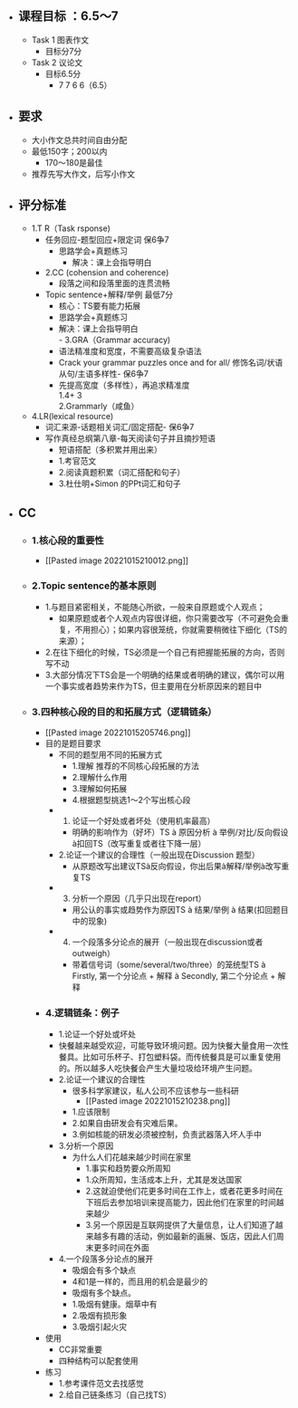 - ## 课程目标 ：6.5～7
	- Task  1  图表作文 
		- 目标分7分                                                                              
	- Task   2  议论文         
		- 目标6.5分     
			- 7 7 6 6（6.5）  
- ## 要求
	- 大小作文总共时间自由分配
	- 最低150字；200以内
		- 170～180是最佳
	- 推荐先写大作文，后写小作文
- ## 评分标准  
	 - 1.T R（Task rsponse)     
		 - 任务回应-题型回应+限定词  保6争7 
			 - 思路学会+真题练习                                                                          
				 - 解决：课上会指导明白                                                                         
       - 2.CC (cohension and coherence)                                                     
	      - 段落之间和段落里面的连贯流畅                                                                     
		- Topic sentence+解释/举例 最低7分                                                          
			- 核心：TS要有能力拓展                                                                        
			-  思路学会+真题练习                                                                          
			- 解决：课上会指导明白                                                                         
      - 3.GRA（Grammar accuracy)              
	      - 语法精准度和宽度，不需要高级复杂语法         
	      - Crack your grammar puzzles once and for all/ 修饰名词/状语从句/主语多样性-   保6争7          
	      - 先提高宽度（多样性），再追求精准度                                                                  
		       1.4+ 3                                                                             
		       2.Grammarly（咸鱼）                                                                    
	- 4.LR(lexical resource)        
		- 词汇来源-话题相关词汇/固定搭配-  保6争7                           
		- 写作真经总纲第八章-每天阅读句子并且摘抄短语                                                             
			- 短语搭配（多积累并用出来）                                                                      
			- 1.考官范文                                                                             
			- 2.阅读真题积累（词汇搭配和句子）                                                                  
			- 3.杜仕明+Simon 的PPt词汇和句子                                                              
- ## CC    
	 - ### 1.核心段的重要性        
		 - [[Pasted image 20221015210012.png]]
	 - ### 2.Topic sentence的基本原则     
		 - 1.与题目紧密相关，不能随心所欲，一般来自原题或个人观点；                                                      
			 - 如果原题或者个人观点内容很详细，你只需要改写（不可避免会重复，不用担心）；如果内容很笼统，你就需要稍微往下细化（TS的来源）；      
		 - 2.在往下细化的时候，TS必须是一个自己有把握能拓展的方向，否则写不动 
		 - 3.大部分情况下TS会是一个明确的结果或者明确的建议，偶尔可以用一个事实或者趋势来作为TS，但主要用在分析原因来的题目中           
	 - ### 3.四种核心段的目的和拓展方式（逻辑链条）           
		 - [[Pasted image 20221015205746.png]]
		 - 目的是题目要求         
			 - 不同的题型用不同的拓展方式 
				 - 1.理解 推荐的不同核心段拓展的方法   
				 - 2.理解什么作用   
				 - 3.理解如何拓展
				 - 4.根据题型挑选1～2个写出核心段                                                                  
	       - 1. 论证一个好处或者坏处（使用机率最高）  
		       - 明确的影响作为（好坏）TS à 原因分析 à 举例/对比/反向假设 à扣回TS（改写重复或者往下降一层）                               
	       - 2.论证一个建议的合理性（一般出现在Discussion 题型）  
		       - 从原题改写出建议TSà反向假设，你出后果à解释/举例à改写重复TS                                                  
	       - 3. 分析一个原因（几乎只出现在report）             
		       - 用公认的事实或趋势作为原因TS à 结果/举例 à 结果(扣回题目中的现象)                                             
	       - 4. 一个段落多分论点的展开（一般出现在discussion或者outweigh）  
		       - 带着信号词（some/several/two/three）的笼统型TS à Firstly, 第一个分论点 + 解释 à Secondly, 第二个分论点 + 解释 
       - ### 4.逻辑链条：例子        
	       - 1.论证一个好处或坏处
			- 快餐越来越受欢迎，可能导致环境问题。因为快餐大量食用一次性餐具。比如可乐杯子、打包塑料袋。而传统餐具是可以重复使用的。所以越多人吃快餐会产生大量垃圾给环境产生问题。 
	       - 2.论证一个建议的合理性  
		       - 很多科学家建议，私人公司不应该参与一些科研 
			       - [[Pasted image 20221015210238.png]]
		       - 1.应该限制           
		       - 2.如果自由研发会有灾难后果。       
		       - 3.例如核能的研发必须被控制，负责武器落入坏人手中                                                          
	       - 3.分析一个原因         
		       - 为什么人们花越来越少时间在家里 
			       - 1.事实和趋势要众所周知 
			       - 1.众所周知，生活成本上升，尤其是发达国家    
			       - 2.这就迫使他们花更多时间在工作上，或者花更多时间在下班后去参加培训来提高能力，因此他们在家里的时间越来越少     
			       - 3.另一个原因是互联网提供了大量信息，让人们知道了越来越多有趣的活动，例如最新的画展、饭店，因此人们周末更多时间在外面 
		   - 4.一个段落多分论点的展开                   
			   - 吸烟会有多个缺点   
			   - 4和1是一样的，而且用的机会是最少的   
			   - 吸烟有多个缺点。       
				- 1.吸烟有健康。烟草中有                
				- 2.吸烟有损形象           
				- 3.吸烟引起火灾                                                                           
       - 使用         
	       - CC非常重要        
	       - 四种结构可以配套使用                                                                         
       - 练习               
	       - 1.参考课件范文去找感觉      
	       - 2.给自己链条练习（自己找TS）                                                                   
